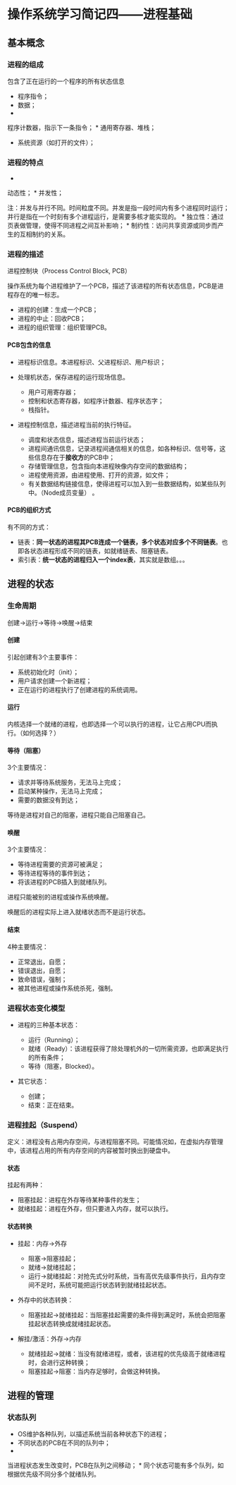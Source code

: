 # 操作系统学习简记四——进程基础

## 基本概念

### 进程的组成

包含了正在运行的一个程序的所有状态信息

* 程序指令；
* 数据；
* 
程序计数器，指示下一条指令；
* 
通用寄存器、堆栈；
* 系统资源（如打开的文件）；

### 进程的特点

* 
动态性；
* 
并发性；

注：并发与并行不同。时间粒度不同。并发是指一段时间内有多个进程同时运行；并行是指在一个时刻有多个进程运行，是需要多核才能实现的。
* 
独立性：通过页表做管理，使得不同进程之间互补影响；
* 
制约性：访问共享资源或同步而产生的互相制约的关系。

### 进程的描述

进程控制块（Process Control Block, PCB）

操作系统为每个进程维护了一个PCB，描述了该进程的所有状态信息，PCB是进程存在的唯一标志。

* 进程的创建：生成一个PCB；
* 进程的中止：回收PCB；
* 进程的组织管理：组织管理PCB。

#### PCB包含的信息

* 进程标识信息。本进程标识、父进程标识、用户标识；
* 处理机状态，保存进程的运行现场信息。

  * 用户可用寄存器；
  * 控制和状态寄存器，如程序计数器、程序状态字；
  * 栈指针。
* 进程控制信息，描述进程当前的执行特征。

  * 调度和状态信息，描述进程当前运行状态；
  * 进程间通讯信息，记录进程间通信相关的信息，如各种标识、信号等，这些信息存在于**接收方**的PCB中；
  * 存储管理信息，包含指向本进程映像内存空间的数据结构；
  * 进程使用资源，由进程使用、打开的资源，如文件；
  * 有关数据结构链接信息，使得进程可以加入到一些数据结构，如某些队列中。（Node成员变量） 。

#### PCB的组织方式

有不同的方式：

* 链表：**同一状态的进程其PCB连成一个链表，多个状态对应多个不同链表**。也即各状态进程形成不同的链表，如就绪链表、阻塞链表。
* 索引表：**统一状态的进程归入一个index表**，其实就是数组。。。

## 进程的状态

### 生命周期

创建->运行->等待->唤醒->结束

#### 创建

引起创建有3个主要事件：

* 系统初始化时（init）；
* 用户请求创建一个新进程；
* 正在运行的进程执行了创建进程的系统调用。

#### 运行

内核选择一个就绪的进程，也即选择一个可以执行的进程，让它占用CPU而执行。（如何选择？）

#### 等待（阻塞）

3个主要情况：

* 请求并等待系统服务，无法马上完成；
* 启动某种操作，无法马上完成；
* 需要的数据没有到达；

等待是进程对自己的阻塞，进程只能自己阻塞自己。

#### 唤醒

3个主要情况：

* 等待进程需要的资源可被满足；
* 等待进程等待的事件到达；
* 将该进程的PCB插入到就绪队列。

进程只能被别的进程或操作系统唤醒。

唤醒后的进程实际上进入就绪状态而不是运行状态。

#### 结束

4种主要情况：

* 正常退出，自愿；
* 错误退出，自愿；
* 致命错误，强制；
* 被其他进程或操作系统杀死，强制。

### 进程状态变化模型

* 
  进程的三种基本状态：

  * 运行（Running）；
  * 就绪（Ready）：该进程获得了除处理机外的一切所需资源，也即满足执行的所有条件；
  * 等待（阻塞，Blocked）。
* 
  其它状态：

  * 创建；
  * 结束：正在结束。

### 进程挂起（Suspend）

定义：进程没有占用内存空间，与进程阻塞不同。可能情况如，在虚拟内存管理中，该进程占用的所有内存空间的内容被暂时换出到硬盘中。

#### 状态

挂起有两种：

* 阻塞挂起：进程在外存等待某种事件的发生；
* 就绪挂起：进程在外存，但只要进入内存，就可以执行。

#### 状态转换

* 
  挂起：内存->外存

  * 阻塞->阻塞挂起；
  * 就绪->就绪挂起；
  * 运行->就绪挂起：对抢先式分时系统，当有高优先级事件执行，且内存空间不足时，系统可能把运行状态转到就绪挂起状态。
* 
  外存中的状态转换：

  * 阻塞挂起->就绪挂起：当阻塞挂起需要的条件得到满足时，系统会把阻塞挂起状态转换成就绪挂起状态。
* 解挂/激活：外存->内存

  * 就绪挂起->就绪：当没有就绪进程，或者，该进程的优先级高于就绪进程时，会进行这种转换；
  * 阻塞挂起->阻塞：当内存足够时，会做这种转换。

## 进程的管理

### 状态队列

* OS维护各种队列，以描述系统当前各种状态下的进程；
* 不同状态的PCB在不同的队列中；
* 
当进程状态发生改变时，PCB在队列之间移动；
* 
同个状态可能有多个队列，如根据优先级不同分多个就绪队列。
